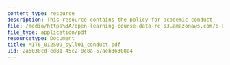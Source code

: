 ```yaml
---
content_type: resource
description: This resource contains the policy for academic conduct.
file: /media/https%3A/open-learning-course-data-rc.s3.amazonaws.com/6-012-microelectronic-devices-and-circuits-spring-2009/2a5038cded8145c20c8a57aeb36308e4_MIT6_012S09_syll01_conduct.pdf
file_type: application/pdf
resourcetype: Document
title: MIT6_012S09_syll01_conduct.pdf
uid: 2a5038cd-ed81-45c2-0c8a-57aeb36308e4
---
```

